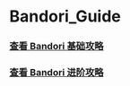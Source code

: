 # Bandori_Guide<br>
### [查看 Bandori 基础攻略](/Basic_Guide.md)<br>
### [查看 Bandori 进阶攻略](/Advanced_Guide.md)<br>
